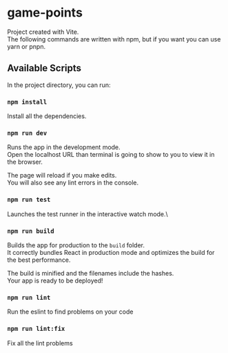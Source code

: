 # game-points

Project created with Vite.\
The following commands are written with npm, but if you want you can use yarn or pnpn.

## Available Scripts

In the project directory, you can run:

### `npm install`

Install all the dependencies.

### `npm run dev`

Runs the app in the development mode.\
Open the localhost URL than terminal is going to show to you to view it in the browser.

The page will reload if you make edits.\
You will also see any lint errors in the console.

### `npm run test`

Launches the test runner in the interactive watch mode.\

### `npm run build`

Builds the app for production to the `build` folder.\
It correctly bundles React in production mode and optimizes the build for the best performance.

The build is minified and the filenames include the hashes.\
Your app is ready to be deployed!

### `npm run lint`

Run the eslint to find problems on your code


### `npm run lint:fix`

Fix all the lint problems

